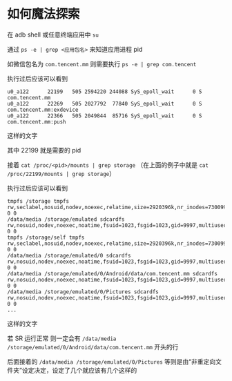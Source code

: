 # 如何魔法探索


在 adb shell 或任意终端应用中 `su`

通过 `ps -e | grep <应用包名>` 来知道应用进程 pid
   
如微信包名为 `com.tencent.mm` 则需要执行 `ps -e | grep com.tencent`

执行过后应该可以看到

```
u0_a122      22199   505 2594220 244088 SyS_epoll_wait      0 S com.tencent.mm
u0_a122      22269   505 2027792  77840 SyS_epoll_wait      0 S com.tencent.mm:exdevice
u0_a122      22366   505 2049844  85716 SyS_epoll_wait      0 S com.tencent.mm:push
```

这样的文字

其中 22199 就是需要的 pid

接着 `cat /proc/<pid>/mounts | grep storage` （在上面的例子中就是 `cat /proc/22199/mounts | grep storage`）

执行过后应该可以看到
```
tmpfs /storage tmpfs rw,seclabel,nosuid,nodev,noexec,relatime,size=2920396k,nr_inodes=730099,mode=755,gid=1000 0 0
/data/media /storage/emulated sdcardfs rw,nosuid,nodev,noexec,noatime,fsuid=1023,fsgid=1023,gid=9997,multiuser,mask=7,derive_gid,default_normal 0 0
tmpfs /storage/self tmpfs rw,seclabel,nosuid,nodev,noexec,relatime,size=2920396k,nr_inodes=730099,mode=755,gid=1000 0 0
/data/media /storage/emulated/0 sdcardfs rw,nosuid,nodev,noexec,noatime,fsuid=1023,fsgid=1023,gid=9997,multiuser,mask=7,derive_gid,default_normal 0 0
/data/media /storage/emulated/0/Android/data/com.tencent.mm sdcardfs rw,nosuid,nodev,noexec,noatime,fsuid=1023,fsgid=1023,gid=9997,multiuser,mask=7,derive_gid,default_normal 0 0
/data/media /storage/emulated/0/Pictures sdcardfs rw,nosuid,nodev,noexec,noatime,fsuid=1023,fsgid=1023,gid=9997,multiuser,mask=7,derive_gid,default_normal 0 0
...
```

这样的文字

若 SR 运行正常 则一定会有 `/data/media /storage/emulated/0/Android/data/com.tencent.mm` 开头的行

后面接着的 `/data/media /storage/emulated/0/Pictures` 等则是由“非重定向文件夹”设定决定，设定了几个就应该有几个这样的